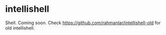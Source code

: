 # intellishell
Shell. Coming soon.
Check https://github.com/rahmanlar/intellishell-old for old intellishell.
